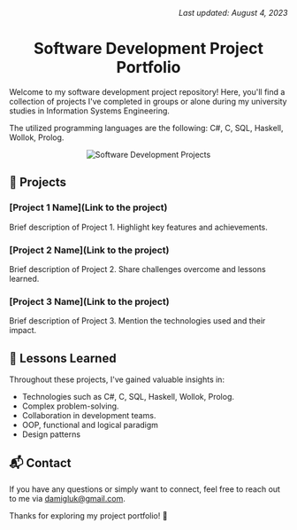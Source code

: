 <!-- Last Updated Note -->
<p align="right">
    <em>Last updated: August 4, 2023</em>
</p>

<!-- Header -->
<h1 align="center">Software Development Project Portfolio</h1>

<p>
    Welcome to my software development project repository! Here, you'll find a collection of projects I've completed in groups or alone during my university studies in Information Systems Engineering.
</p>
<p>The utilized programming languages are the following: C#, C, SQL, Haskell, Wollok, Prolog.</p>

<!-- Visual Representation -->
<p align="center">
    <img src="https://media.licdn.com/dms/image/C4E16AQFIcY1M-woYyw/profile-displaybackgroundimage-shrink_350_1400/0/1654784927186?e=1696464000&v=beta&t=djEM9Ghhiaz7Fgw_XF-8TZoh6lRZ7guvg_bsM6L19Ko" alt="Software Development Projects">
</p>

## 🚀 Projects

### [Project 1 Name](Link to the project)
Brief description of Project 1. Highlight key features and achievements.

### [Project 2 Name](Link to the project)
Brief description of Project 2. Share challenges overcome and lessons learned.

### [Project 3 Name](Link to the project)
Brief description of Project 3. Mention the technologies used and their impact.

## 🧠 Lessons Learned

Throughout these projects, I've gained valuable insights in:

- Technologies such as C#, C, SQL, Haskell, Wollok, Prolog.
- Complex problem-solving.
- Collaboration in development teams.
- OOP, functional and logical paradigm
- Design patterns

## 📬 Contact

If you have any questions or simply want to connect, feel free to reach out to me via damigluk@gmail.com.

Thanks for exploring my project portfolio! 🌟
